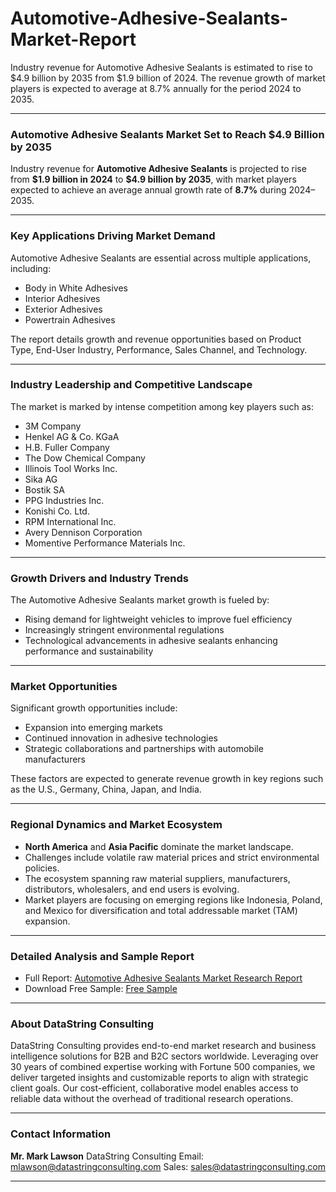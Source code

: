 # Automotive-Adhesive-Sealants-Market-Report

Industry revenue for Automotive Adhesive Sealants is estimated to rise to $4.9 billion by 2035 from $1.9 billion of 2024. The revenue growth of market players is expected to average at 8.7% annually for the period 2024 to 2035.

---

### Automotive Adhesive Sealants Market Set to Reach \$4.9 Billion by 2035

Industry revenue for **Automotive Adhesive Sealants** is projected to rise from **\$1.9 billion in 2024** to **\$4.9 billion by 2035**, with market players expected to achieve an average annual growth rate of **8.7%** during 2024–2035.

---

### Key Applications Driving Market Demand

Automotive Adhesive Sealants are essential across multiple applications, including:

* Body in White Adhesives
* Interior Adhesives
* Exterior Adhesives
* Powertrain Adhesives

The report details growth and revenue opportunities based on Product Type, End-User Industry, Performance, Sales Channel, and Technology.

---

### Industry Leadership and Competitive Landscape

The market is marked by intense competition among key players such as:

* 3M Company
* Henkel AG & Co. KGaA
* H.B. Fuller Company
* The Dow Chemical Company
* Illinois Tool Works Inc.
* Sika AG
* Bostik SA
* PPG Industries Inc.
* Konishi Co. Ltd.
* RPM International Inc.
* Avery Dennison Corporation
* Momentive Performance Materials Inc.

---

### Growth Drivers and Industry Trends

The Automotive Adhesive Sealants market growth is fueled by:

* Rising demand for lightweight vehicles to improve fuel efficiency
* Increasingly stringent environmental regulations
* Technological advancements in adhesive sealants enhancing performance and sustainability

---

### Market Opportunities

Significant growth opportunities include:

* Expansion into emerging markets
* Continued innovation in adhesive technologies
* Strategic collaborations and partnerships with automobile manufacturers

These factors are expected to generate revenue growth in key regions such as the U.S., Germany, China, Japan, and India.

---

### Regional Dynamics and Market Ecosystem

* **North America** and **Asia Pacific** dominate the market landscape.
* Challenges include volatile raw material prices and strict environmental policies.
* The ecosystem spanning raw material suppliers, manufacturers, distributors, wholesalers, and end users is evolving.
* Market players are focusing on emerging regions like Indonesia, Poland, and Mexico for diversification and total addressable market (TAM) expansion.

---

### Detailed Analysis and Sample Report

* Full Report: [Automotive Adhesive Sealants Market Research Report](https://datastringconsulting.com/industry-analysis/automotive-adhesive-sealants-market-research-report)
* Download Free Sample: [Free Sample](https://datastringconsulting.com/downloadsample/automotive-adhesive-sealants-market-research-report)

---

### About DataString Consulting

DataString Consulting provides end-to-end market research and business intelligence solutions for B2B and B2C sectors worldwide. Leveraging over 30 years of combined expertise working with Fortune 500 companies, we deliver targeted insights and customizable reports to align with strategic client goals. Our cost-efficient, collaborative model enables access to reliable data without the overhead of traditional research operations.

---

### Contact Information

**Mr. Mark Lawson**
DataString Consulting
Email: [mlawson@datastringconsulting.com](mailto:mlawson@datastringconsulting.com)
Sales: [sales@datastringconsulting.com](mailto:sales@datastringconsulting.com)

---

